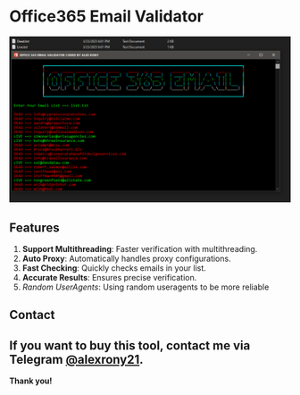 # Office365 Email Validator

![Office365 Email Validator](https://raw.githubusercontent.com/alexrony21/Office365-Email-Validator/refs/heads/main/Office365_Email_Validator.png)

## Features

1. **Support Multithreading**: Faster verification with multithreading.
2. **Auto Proxy**: Automatically handles proxy configurations.
3. **Fast Checking**: Quickly checks emails in your list.
4. **Accurate Results**: Ensures precise verification.
5. *Random UserAgents*: Using random useragents to be more reliable


## Contact

If you want to buy this tool, contact me via Telegram [@alexrony21](https://t.me/alexrony21).
---
**Thank you!**
